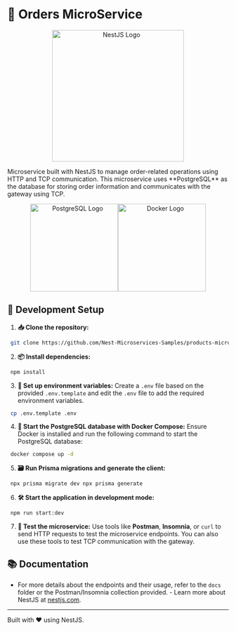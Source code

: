 # 🛒 Orders MicroService

<p align="center"><img src="https://nestjs.com/img/logo_text.svg" alt="NestJS Logo" width="300"/></p> Microservice built with NestJS to manage order-related operations using HTTP and TCP communication. This microservice uses **PostgreSQL** as the database for storing order information and communicates with the gateway using TCP.

<p align="center"><img src="https://www.vectorlogo.zone/logos/postgresql/postgresql-ar21.svg" alt="PostgreSQL Logo" width="200"/><img src="https://www.vectorlogo.zone/logos/docker/docker-ar21.svg" alt="Docker Logo" width="200"/></p>

## 🚀 Development Setup

1. **📥 Clone the repository:**
```bash
 git clone https://github.com/Nest-Microservices-Samples/products-microservice.git cd products-microservice
 ```

2. **📦 Install dependencies:**
```bash
 npm install
```

3. **🔧 Set up environment variables:** Create a `.env` file based on the provided `.env.template` and edit the `.env` file to add the required environment variables.
```bash
 cp .env.template .env
 ```

4. **🐳 Start the PostgreSQL database with Docker Compose:** Ensure Docker is installed and run the following command to start the PostgreSQL database:
```bash
 docker compose up -d
```

5. **🗃️ Run Prisma migrations and generate the client:**
```bash
 npx prisma migrate dev npx prisma generate
```

6. **🛠️ Start the application in development mode:**
```bash
 npm run start:dev
```

7. **🧪 Test the microservice:** Use tools like **Postman**, **Insomnia**, or `curl` to send HTTP requests to test the microservice endpoints. You can also use these tools to test TCP communication with the gateway.

## 📚 Documentation

- For more details about the endpoints and their usage, refer to the `docs` folder or the Postman/Insomnia collection provided. - Learn more about NestJS at [nestjs.com](https://nestjs.com).

---

Built with ❤️ using NestJS.
